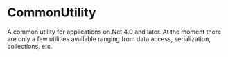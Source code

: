 CommonUtility
=============

A common utility for applications on.Net 4.0 and later. At the moment there are only a few utilities available ranging from data access, serialization, collections, etc.

